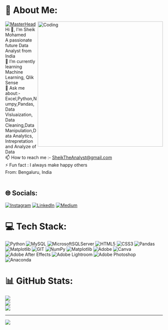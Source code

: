 # 💫 About Me:
[![MasterHead](https://qrangers.com/wp-content/uploads/2021/09/Banner-Introduction-to-3D-Animation.png)](https://SFutureAnalyst.in)
<img align="right" alt="Coding" width="400" src="https://user-images.githubusercontent.com/74038190/212748842-9fcbad5b-6173-4175-8a61-521f3dbb7514.gif">
 Hi 👋, I'm Sheik Mohamed<br> 
A passionate future Data Analyst from India<br>
🌱 I’m currently learning Machine Learning, Qlik Sense<br>
💬 Ask me about:- Excel,Python,Numpy,Pandas,Data Visluaization, Data Cleaning,Data Manipulation,Data Analytics, Intrepretation and Analyze of Data<br>
📫 How to reach me :- SheikTheAnalyst@gmail.com<br>⚡ Fun fact : I always make happy others<br> From: Bengaluru, India<br><br>


## 🌐 Socials:
[![Instagram](https://img.shields.io/badge/Instagram-%23E4405F.svg?logo=Instagram&logoColor=white)](https://instagram.com/__.sheik_mohamed.>___) [![LinkedIn](https://img.shields.io/badge/LinkedIn-%230077B5.svg?logo=linkedin&logoColor=white)]([https://linkedin.com/in/sheik-mohamed](https://www.linkedin.com/in/sheik-mohamed-2b1921286/)) [![Medium](https://img.shields.io/badge/Medium-12100E?logo=medium&logoColor=white)](https://medium.com/@@SheikMohamedS) 

# 💻 Tech Stack:
![Python](https://img.shields.io/badge/python-3670A0?style=for-the-badge&logo=python&logoColor=ffdd54) ![MySQL](https://img.shields.io/badge/mysql-%2300000f.svg?style=for-the-badge&logo=mysql&logoColor=white) ![MicrosoftSQLServer](https://img.shields.io/badge/Microsoft%20SQL%20Server-CC2927?style=for-the-badge&logo=microsoft%20sql%20server&logoColor=white) ![HTML5](https://img.shields.io/badge/html5-%23E34F26.svg?style=for-the-badge&logo=html5&logoColor=white) ![CSS3](https://img.shields.io/badge/css3-%231572B6.svg?style=for-the-badge&logo=css3&logoColor=white) ![Pandas](https://img.shields.io/badge/pandas-%23150458.svg?style=for-the-badge&logo=pandas&logoColor=white) ![Matplotlib](https://img.shields.io/badge/Matplotlib-%23ffffff.svg?style=for-the-badge&logo=Matplotlib&logoColor=black) ![GIT](https://img.shields.io/badge/Git-fc6d26?style=for-the-badge&logo=git&logoColor=white) ![NumPy](https://img.shields.io/badge/numpy-%23013243.svg?style=for-the-badge&logo=numpy&logoColor=white) ![Matplotlib](https://img.shields.io/badge/Matplotlib-%23ffffff.svg?style=for-the-badge&logo=Matplotlib&logoColor=black) ![Adobe](https://img.shields.io/badge/adobe-%23FF0000.svg?style=for-the-badge&logo=adobe&logoColor=white) ![Canva](https://img.shields.io/badge/Canva-%2300C4CC.svg?style=for-the-badge&logo=Canva&logoColor=white) ![Adobe After Effects](https://img.shields.io/badge/Adobe%20After%20Effects-9999FF.svg?style=for-the-badge&logo=Adobe%20After%20Effects&logoColor=white) ![Adobe Lightroom](https://img.shields.io/badge/Adobe%20Lightroom-31A8FF.svg?style=for-the-badge&logo=Adobe%20Lightroom&logoColor=white) ![Adobe Photoshop](https://img.shields.io/badge/adobe%20photoshop-%2331A8FF.svg?style=for-the-badge&logo=adobe%20photoshop&logoColor=white) ![Anaconda](https://img.shields.io/badge/Anaconda-%2344A833.svg?style=for-the-badge&logo=anaconda&logoColor=white)
# 📊 GitHub Stats:
![](https://github-readme-stats.vercel.app/api?username=SFutureAnalyst&theme=dark&hide_border=false&include_all_commits=false&count_private=false)<br/>
![](https://github-readme-streak-stats.herokuapp.com/?user=SFutureAnalyst&theme=dark&hide_border=false)<br/>
![](https://github-readme-stats.vercel.app/api/top-langs/?username=SFutureAnalyst&theme=dark&hide_border=false&include_all_commits=false&count_private=false&layout=compact)

---
[![](https://visitcount.itsvg.in/api?id=SFutureAnalyst&icon=0&color=4)](https://visitcount.itsvg.in)

<!-- Proudly created with GPRM ( https://gprm.itsvg.in ) -->
